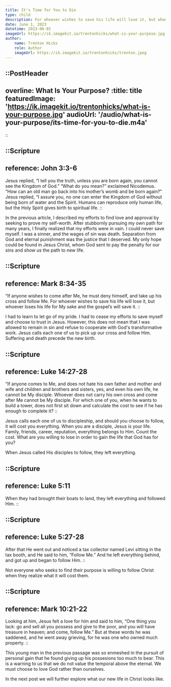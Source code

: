 ```yaml
---
title: It's Time for You to Die
type: child
description: For whoever wishes to save his life will lose it, but whoever loses his life for My sake and the gospel’s will save it. For what does it profit a man to gain the whole world, and forfeit his soul?
date: June 1, 2023
datetime: 2023-06-01
imageUrl: https://ik.imagekit.io/trentonhicks/what-is-your-purpose.jpg
author:
    name: Trenton Hicks
    role: Author
    imageUrl: https://ik.imagekit.io/trentonhicks/trenton.jpeg
---
```


::PostHeader
---
overline: What Is Your Purpose?
:title: title
featuredImage: 'https://ik.imagekit.io/trentonhicks/what-is-your-purpose.jpg'
audioUrl: '/audio/what-is-your-purpose/its-time-for-you-to-die.m4a'
---
::

::Scripture
---
reference: John 3:3-6
---
Jesus replied, “I tell you the truth, unless you are born again, you cannot see the Kingdom of God.” “What do you mean?” exclaimed Nicodemus. “How can an old man go back into his mother’s womb and be born again?” Jesus replied, “I assure you, no one can enter the Kingdom of God without being born of water and the Spirit. Humans can reproduce only human life, but the Holy Spirit gives birth to spiritual life.
::

In the previous article, I described my efforts to find love and approval by seeking to prove my self-worth. After stubbornly pursuing my own path for many years, I finally realized that my efforts were in vain. I could never save myself. I was a sinner, and the wages of sin was death. Separation from God and eternal punishment was the justice that I deserved. My only hope could be found in Jesus Christ, whom God sent to pay the penalty for our sins and show us the path to new life.

::Scripture
---
reference: Mark 8:34-35
---
“If anyone wishes to come after Me, he must deny himself, and take up his cross and follow Me. For whoever wishes to save his life will lose it, but whoever loses his life for My sake and the gospel’s will save it.
::

I had to learn to let go of my pride. I had to cease my efforts to save myself and choose to trust in Jesus. However, this does not mean that I was allowed to remain in sin and refuse to cooperate with God's transformative work. Jesus calls each one of us to pick up our cross and follow Him. Suffering and death precede the new birth.

::Scripture
---
reference: Luke 14:27-28
---
“If anyone comes to Me, and does not hate his own father and mother and wife and children and brothers and sisters, yes, and even his own life, he cannot be My disciple. Whoever does not carry his own cross and come after Me cannot be My disciple. For which one of you, when he wants to build a tower, does not first sit down and calculate the cost to see if he has enough to complete it?
::

Jesus calls each one of us to discipleship, and should you choose to follow, it will cost you everything. When you are a disciple, Jesus is your life. Family, friends, career, reputation, everything belongs to Him. Count the cost. What are you willing to lose in order to gain the life that God has for you?

When Jesus called His disciples to follow, they left everything.

::Scripture
---
reference: Luke 5:11
---
When they had brought their boats to land, they left everything and followed Him.
::

::Scripture
---
reference: Luke 5:27-28
---
After that He went out and noticed a tax collector named Levi sitting in the tax booth, and He said to him, “Follow Me.” And he left everything behind, and got up and began to follow Him.
::

Not everyone who seeks to find their purpose is willing to follow Christ when they realize what it will cost them.

::Scripture
---
reference: Mark 10:21-22
---
Looking at him, Jesus felt a love for him and said to him, “One thing you lack: go and sell all you possess and give to the poor, and you will have treasure in heaven; and come, follow Me.” But at these words he was saddened, and he went away grieving, for he was one who owned much property.
::

This young man in the previous passage was so enmeshed in the pursuit of personal gain that he found giving up his possesions too much to bear. This is a warning to us that we do not value the temporal above the eternal. We must choose to love God rather than ourselves.

In the next post we will further explore what our new life in Christ looks like.
